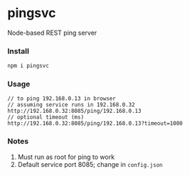 # pingsvc
Node-based REST ping server

### Install
~~~ sh
npm i pingsvc
~~~

### Usage
~~~ node
// to ping 192.168.0.13 in browser
// assuming service runs in 192.168.0.32
http://192.168.0.32:8085/ping/192.168.0.13
// optional timeout (ms)
http://192.168.0.32:8085/ping/192.168.0.13?timeout=1000
~~~

### Notes
1. Must run as root for ping to work
2. Default service port 8085; change in <code>config.json</code>
